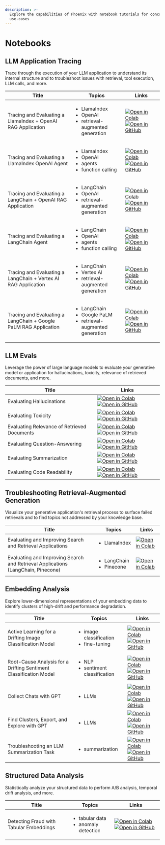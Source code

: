 ```yaml
---
description: >-
  Explore the capabilities of Phoenix with notebook tutorials for concrete
  use-cases
---
```


# Notebooks

## LLM Application Tracing

Trace through the execution of your LLM application to understand its internal structure and to troubleshoot issues with retrieval, tool execution, LLM calls, and more.

| Title                                                            | Topics                                                                                 | Links                                                                                                                                                                                                                                                                                                                                                                                                                                                                                                                                                                               |
| ---------------------------------------------------------------- | -------------------------------------------------------------------------------------- | ----------------------------------------------------------------------------------------------------------------------------------------------------------------------------------------------------------------------------------------------------------------------------------------------------------------------------------------------------------------------------------------------------------------------------------------------------------------------------------------------------------------------------------------------------------------------------------- |
| Tracing and Evaluating a LlamaIndex + OpenAI RAG Application     | <ul><li>LlamaIndex</li><li>OpenAI</li><li>retrieval-augmented generation</li></ul>     | [![Open in Colab](https://img.shields.io/static/v1?message=Open%20in%20Colab\&logo=googlecolab\&labelColor=grey\&color=blue\&logoColor=orange\&label=%20)](https://colab.research.google.com/github/Arize-ai/phoenix/blob/main/tutorials/tracing/llama\_index\_tracing\_tutorial.ipynb) [![Open in GitHub](https://img.shields.io/static/v1?message=Open%20in%20GitHub\&logo=github\&labelColor=grey\&color=blue\&logoColor=white\&label=%20)](https://github.com/Arize-ai/phoenix/blob/main/tutorials/tracing/llama\_index\_tracing\_tutorial.ipynb)                               |
| Tracing and Evaluating a LlamaIndex OpenAI Agent                 | <ul><li>LlamaIndex</li><li>OpenAI</li><li>agents</li><li>function calling</li></ul>    | [![Open in Colab](https://img.shields.io/static/v1?message=Open%20in%20Colab\&logo=googlecolab\&labelColor=grey\&color=blue\&logoColor=orange\&label=%20)](https://colab.research.google.com/github/Arize-ai/phoenix/blob/main/tutorials/tracing/llama\_index\_openai\_agent\_tracing\_tutorial.ipynb) [![Open in GitHub](https://img.shields.io/static/v1?message=Open%20in%20GitHub\&logo=github\&labelColor=grey\&color=blue\&logoColor=white\&label=%20)](https://github.com/Arize-ai/phoenix/blob/main/tutorials/tracing/llama\_index\_openai\_agent\_tracing\_tutorial.ipynb) |
| Tracing and Evaluating a LangChain + OpenAI RAG Application      | <ul><li>LangChain</li><li>OpenAI</li><li>retrieval-augmented generation</li></ul>      | [![Open in Colab](https://img.shields.io/static/v1?message=Open%20in%20Colab\&logo=googlecolab\&labelColor=grey\&color=blue\&logoColor=orange\&label=%20)](https://colab.research.google.com/github/Arize-ai/phoenix/blob/main/tutorials/tracing/langchain\_tracing\_tutorial.ipynb) [![Open in GitHub](https://img.shields.io/static/v1?message=Open%20in%20GitHub\&logo=github\&labelColor=grey\&color=blue\&logoColor=white\&label=%20)](https://github.com/Arize-ai/phoenix/blob/main/tutorials/tracing/langchain\_tracing\_tutorial.ipynb)                                     |
| Tracing and Evaluating a LangChain Agent                         | <ul><li>LangChain</li><li>OpenAI</li><li>agents</li><li>function calling</li></ul>     | [![Open in Colab](https://img.shields.io/static/v1?message=Open%20in%20Colab\&logo=googlecolab\&labelColor=grey\&color=blue\&logoColor=orange\&label=%20)](https://colab.research.google.com/github/Arize-ai/phoenix/blob/main/tutorials/tracing/langchain\_agent\_tracing\_tutorial.ipynb) [![Open in GitHub](https://img.shields.io/static/v1?message=Open%20in%20GitHub\&logo=github\&labelColor=grey\&color=blue\&logoColor=white\&label=%20)](https://github.com/Arize-ai/phoenix/blob/main/tutorials/tracing/langchain\_agent\_tracing\_tutorial.ipynb)                       |
| Tracing and Evaluating a LangChain + Vertex AI RAG Application   | <ul><li>LangChain</li><li>Vertex AI</li><li>retrieval-augmented generation</li></ul>   | [![Open in Colab](https://img.shields.io/static/v1?message=Open%20in%20Colab\&logo=googlecolab\&labelColor=grey\&color=blue\&logoColor=orange\&label=%20)](https://colab.research.google.com/github/Arize-ai/phoenix/blob/main/tutorials/tracing/langchain\_vertex\_ai\_tracing\_tutorial.ipynb) [![Open in GitHub](https://img.shields.io/static/v1?message=Open%20in%20GitHub\&logo=github\&labelColor=grey\&color=blue\&logoColor=white\&label=%20)](https://github.com/Arize-ai/phoenix/blob/main/tutorials/tracing/langchain\_vertex\_ai\_tracing\_tutorial.ipynb)             |
| Tracing and Evaluating a LangChain + Google PaLM RAG Application | <ul><li>LangChain</li><li>Google PaLM</li><li>retrieval-augmented generation</li></ul> | [![Open in Colab](https://img.shields.io/static/v1?message=Open%20in%20Colab\&logo=googlecolab\&labelColor=grey\&color=blue\&logoColor=orange\&label=%20)](https://colab.research.google.com/github/Arize-ai/phoenix/blob/main/tutorials/tracing/langchain\_google\_palm\_tracing\_tutorial.ipynb) [![Open in GitHub](https://img.shields.io/static/v1?message=Open%20in%20GitHub\&logo=github\&labelColor=grey\&color=blue\&logoColor=white\&label=%20)](https://github.com/Arize-ai/phoenix/blob/main/tutorials/tracing/langchain\_google\_palm\_tracing\_tutorial.ipynb)         |

## LLM Evals

Leverage the power of large language models to evaluate your generative model or application for hallucinations, toxicity, relevance of retrieved documents, and more.

| Title                                       | Links                                                                                                                                                                                                                                                                                                                                                                                                                                                                                                                                                                       |
| ------------------------------------------- | --------------------------------------------------------------------------------------------------------------------------------------------------------------------------------------------------------------------------------------------------------------------------------------------------------------------------------------------------------------------------------------------------------------------------------------------------------------------------------------------------------------------------------------------------------------------------- |
| Evaluating Hallucinations                   | [![Open in Colab](https://img.shields.io/static/v1?message=Open%20in%20Colab\&logo=googlecolab\&labelColor=grey\&color=blue\&logoColor=orange\&label=%20)](https://colab.research.google.com/github/Arize-ai/phoenix/blob/main/tutorials/evals/evaluate\_hallucination\_classifications.ipynb) [![Open in GitHub](https://img.shields.io/static/v1?message=Open%20in%20GitHub\&logo=github\&labelColor=grey\&color=blue\&logoColor=white\&label=%20)](https://github.com/Arize-ai/phoenix/blob/main/tutorials/evals/evaluate\_hallucination\_classifications.ipynb)         |
| Evaluating Toxicity                         | [![Open in Colab](https://img.shields.io/static/v1?message=Open%20in%20Colab\&logo=googlecolab\&labelColor=grey\&color=blue\&logoColor=orange\&label=%20)](https://colab.research.google.com/github/Arize-ai/phoenix/blob/main/tutorials/evals/evaluate\_toxicity\_classifications.ipynb) [![Open in GitHub](https://img.shields.io/static/v1?message=Open%20in%20GitHub\&logo=github\&labelColor=grey\&color=blue\&logoColor=white\&label=%20)](https://github.com/Arize-ai/phoenix/blob/main/tutorials/evals/evaluate\_toxicity\_classifications.ipynb)                   |
| Evaluating Relevance of Retrieved Documents | [![Open in Colab](https://img.shields.io/static/v1?message=Open%20in%20Colab\&logo=googlecolab\&labelColor=grey\&color=blue\&logoColor=orange\&label=%20)](https://colab.research.google.com/github/Arize-ai/phoenix/blob/main/tutorials/evals/evaluate\_relevance\_classifications.ipynb) [![Open in GitHub](https://img.shields.io/static/v1?message=Open%20in%20GitHub\&logo=github\&labelColor=grey\&color=blue\&logoColor=white\&label=%20)](https://github.com/Arize-ai/phoenix/blob/main/tutorials/evals/evaluate\_relevance\_classifications.ipynb)                 |
| Evaluating Question-Answering               | [![Open in Colab](https://img.shields.io/static/v1?message=Open%20in%20Colab\&logo=googlecolab\&labelColor=grey\&color=blue\&logoColor=orange\&label=%20)](https://colab.research.google.com/github/Arize-ai/phoenix/blob/main/tutorials/evals/evaluate\_QA\_classifications.ipynb) [![Open in GitHub](https://img.shields.io/static/v1?message=Open%20in%20GitHub\&logo=github\&labelColor=grey\&color=blue\&logoColor=white\&label=%20)](https://colab.research.google.com/github/Arize-ai/phoenix/blob/main/tutorials/evals/evaluate\_QA\_classifications.ipynb)         |
| Evaluating Summarization                    | [![Open in Colab](https://img.shields.io/static/v1?message=Open%20in%20Colab\&logo=googlecolab\&labelColor=grey\&color=blue\&logoColor=orange\&label=%20)](https://colab.research.google.com/github/Arize-ai/phoenix/blob/main/tutorials/evals/evaluate\_summarization\_classifications.ipynb) [![Open in GitHub](https://img.shields.io/static/v1?message=Open%20in%20GitHub\&logo=github\&labelColor=grey\&color=blue\&logoColor=white\&label=%20)](https://github.com/Arize-ai/phoenix/blob/main/tutorials/evals/evaluate\_summarization\_classifications.ipynb)         |
| Evaluating Code Readability                 | [![Open in Colab](https://img.shields.io/static/v1?message=Open%20in%20Colab\&logo=googlecolab\&labelColor=grey\&color=blue\&logoColor=orange\&label=%20)](https://colab.research.google.com/github/Arize-ai/phoenix/blob/main/tutorials/evals/evaluate\_code\_readability\_classifications.ipynb) [![Open in GitHub](https://img.shields.io/static/v1?message=Open%20in%20GitHub\&logo=github\&labelColor=grey\&color=blue\&logoColor=white\&label=%20)](https://github.com/Arize-ai/phoenix/blob/main/tutorials/evals/evaluate\_code\_readability\_classifications.ipynb) |

## Troubleshooting Retrieval-Augmented Generation

Visualize your generative application's retrieval process to surface failed retrievals and to find topics not addressed by your knowledge base.

| Title                                                                            | Topics                                       | Links                                                                                                                                                                                                                                                                                                 |
| -------------------------------------------------------------------------------- | -------------------------------------------- | ----------------------------------------------------------------------------------------------------------------------------------------------------------------------------------------------------------------------------------------------------------------------------------------------------- |
| Evaluating and Improving Search and Retrieval Applications                       | <ul><li>LlamaIndex</li></ul>                 | [![Open in Colab](https://img.shields.io/static/v1?message=Open%20in%20Colab\&logo=googlecolab\&labelColor=grey\&color=blue\&logoColor=orange\&label=%20)](https://colab.research.google.com/github/Arize-ai/phoenix/blob/main/tutorials/llama\_index\_search\_and\_retrieval\_tutorial.ipynb)        |
| Evaluating and Improving Search and Retrieval Applications (LangChain, Pinecone) | <ul><li>LangChain</li><li>Pinecone</li></ul> | [![Open in Colab](https://img.shields.io/static/v1?message=Open%20in%20Colab\&logo=googlecolab\&labelColor=grey\&color=blue\&logoColor=orange\&label=%20)](https://colab.research.google.com/github/Arize-ai/phoenix/blob/main/tutorials/langchain\_pinecone\_search\_and\_retrieval\_tutorial.ipynb) |

## Embedding Analysis

Explore lower-dimensional representations of your embedding data to identify clusters of high-drift and performance degradation.

| Title                                                             | Topics                                                     | Links                                                                                                                                                                                                                                                                                                                                                                                                                                                                                                                                                               |
| ----------------------------------------------------------------- | ---------------------------------------------------------- | ------------------------------------------------------------------------------------------------------------------------------------------------------------------------------------------------------------------------------------------------------------------------------------------------------------------------------------------------------------------------------------------------------------------------------------------------------------------------------------------------------------------------------------------------------------------- |
| Active Learning for a Drifting Image Classification Model         | <ul><li>image classification</li><li>fine-tuning</li></ul> | [![Open in Colab](https://img.shields.io/static/v1?message=Open%20in%20Colab\&logo=googlecolab\&labelColor=grey\&color=blue\&logoColor=orange\&label=%20)](https://colab.research.google.com/github/Arize-ai/phoenix/blob/main/tutorials/image\_classification\_tutorial.ipynb) [![Open in GitHub](https://img.shields.io/static/v1?message=Open%20in%20GitHub\&logo=github\&labelColor=grey\&color=blue\&logoColor=white\&label=%20)](https://github.com/Arize-ai/phoenix/blob/main/tutorials/image\_classification\_tutorial.ipynb)                               |
| Root-Cause Analysis for a Drifting Sentiment Classification Model | <ul><li>NLP</li><li>sentiment classification</li></ul>     | [![Open in Colab](https://img.shields.io/static/v1?message=Open%20in%20Colab\&logo=googlecolab\&labelColor=grey\&color=blue\&logoColor=orange\&label=%20)](https://colab.research.google.com/github/Arize-ai/phoenix/blob/main/tutorials/sentiment\_classification\_tutorial.ipynb) [![Open in GitHub](https://img.shields.io/static/v1?message=Open%20in%20GitHub\&logo=github\&labelColor=grey\&color=blue\&logoColor=white\&label=%20)](https://github.com/Arize-ai/phoenix/blob/main/tutorials/sentiment\_classification\_tutorial.ipynb)                       |
| Collect Chats with GPT                                            | <ul><li>LLMs</li></ul>                                     | [![Open in Colab](https://img.shields.io/static/v1?message=Open%20in%20Colab\&logo=googlecolab\&labelColor=grey\&color=blue\&logoColor=orange\&label=%20)](https://colab.research.google.com/github/Arize-ai/phoenix/blob/main/tutorials/llm\_generative\_gpt\_4.ipynb) [![Open in GitHub](https://img.shields.io/static/v1?message=Open%20in%20GitHub\&logo=github\&labelColor=grey\&color=blue\&logoColor=white\&label=%20)](https://github.com/Arize-ai/phoenix/blob/main/tutorials/llm\_generative\_gpt\_4.ipynb)                                               |
| Find Clusters, Export, and Explore with GPT                       | <ul><li>LLMs</li></ul>                                     | [![Open in Colab](https://img.shields.io/static/v1?message=Open%20in%20Colab\&logo=googlecolab\&labelColor=grey\&color=blue\&logoColor=orange\&label=%20)](https://colab.research.google.com/github/Arize-ai/phoenix/blob/main/tutorials/find\_cluster\_export\_and\_explore\_with\_gpt.ipynb) [![Open in GitHub](https://img.shields.io/static/v1?message=Open%20in%20GitHub\&logo=github\&labelColor=grey\&color=blue\&logoColor=white\&label=%20)](https://github.com/Arize-ai/phoenix/blob/main/tutorials/find\_cluster\_export\_and\_explore\_with\_gpt.ipynb) |
| Troubleshooting an LLM Summarization Task                         | <ul><li>summarization</li></ul>                            | [![Open in Colab](https://img.shields.io/static/v1?message=Open%20in%20Colab\&logo=googlecolab\&labelColor=grey\&color=blue\&logoColor=orange\&label=%20)](https://colab.research.google.com/github/Arize-ai/phoenix/blob/main/tutorials/llm\_summarization\_tutorial.ipynb) [![Open in GitHub](https://img.shields.io/static/v1?message=Open%20in%20GitHub\&logo=github\&labelColor=grey\&color=blue\&logoColor=white\&label=%20)](https://github.com/Arize-ai/phoenix/blob/main/tutorials/llm\_summarization\_tutorial.ipynb)                                     |

## Structured Data Analysis

Statistically analyze your structured data to perform A/B analysis, temporal drift analysis, and more.



| Title                                   | Topics                                                   | Links                                                                                                                                                                                                                                                                                                                                                                                                                                                                                                                             |
| --------------------------------------- | -------------------------------------------------------- | --------------------------------------------------------------------------------------------------------------------------------------------------------------------------------------------------------------------------------------------------------------------------------------------------------------------------------------------------------------------------------------------------------------------------------------------------------------------------------------------------------------------------------- |
| Detecting Fraud with Tabular Embeddings | <ul><li>tabular data</li><li>anomaly detection</li></ul> | [![Open in Colab](https://img.shields.io/static/v1?message=Open%20in%20Colab\&logo=googlecolab\&labelColor=grey\&color=blue\&logoColor=orange\&label=%20)](https://colab.research.google.com/github/Arize-ai/phoenix/blob/main/tutorials/credit\_card\_fraud\_tutorial.ipynb) [![Open in GitHub](https://img.shields.io/static/v1?message=Open%20in%20GitHub\&logo=github\&labelColor=grey\&color=blue\&logoColor=white\&label=%20)](https://github.com/Arize-ai/phoenix/blob/main/tutorials/credit\_card\_fraud\_tutorial.ipynb) |
